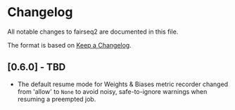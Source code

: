 # Changelog
All notable changes to fairseq2 are documented in this file.

The format is based on [Keep a Changelog](http://keepachangelog.com/en/1.0.0/).

## [0.6.0] - TBD
- The default resume mode for Weights & Biases metric recorder changed from
  'allow' to ``None`` to avoid noisy, safe-to-ignore warnings when resuming a
  preempted job.
